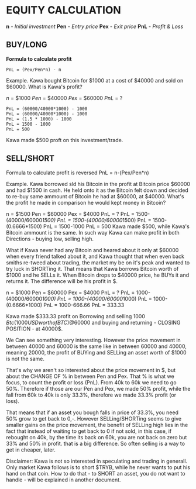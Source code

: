 # EQUITY CALCULATION

**n** - *Initial investment*
**Pen** - *Entry price*
**Pex** - *Exit price*
**PnL** - *Profit & Loss*


## BUY/LONG

**Formula to calculate profit**

```
PnL = (Pex/Pen*n) - n
```

Example. Kawa bought Bitcoin for $1000 at a cost of $40000 and sold on $60000. 
What is Kawa's profit?

*n* = $1000
*Pen* = $40000
*Pex* = $60000
*PnL* = ?

```
PnL = (60000/40000*1000) - 1000
PnL = (60000/40000*1000) - 1000
PnL = (1.5 * 1000) - 1000
PnL = 1500 - 1000
PnL = 500
```
Kawa made $500 proft on this investment/trade.



## SELL/SHORT

Formula to calculate profit is reversed
PnL = n-(Pex/Pen*n)
 
Example. Kawa borrowed sld his Bitcoin in the profit at Bitcoin price $60000 and had $1500 in cash. 
He held onto it as the Bitcoin felt down and decided to re-buy same ammount of Bitcoin he had at $60000, at $40000. 
What's the profit he made in comparison he would kept money in Bitcoin?

n = $1500
Pen = $60000
Pex = $4000
PnL = ?
PnL = 1500-(40000/60000*1500)
PnL = 1500-(40000/60000*1500)
PnL = 1500-(0.6666*1500)
PnL = 1500-1000
PnL = 500
Kawa made $500, while Kawa's Bitcoin ammount is the same.
In such way Kawa can make profit in both Directions - buying low, selling high. 

What if Kawa never had any Bitcoin and heared about it only at $60000 when every friend talked about it, 
and Kawa thought that when even back smiths re-tweed about trading, the market my be on it's peak and wanted to try
luck in SHORTing it. 
That means that Kawa borrows Bitcoin worth of $1000 and he SELLs it. When Bitcoin drops to $40000 price, he BUYs it and returns it. 
The difference will be his profit in $.

n = $1000
Pen = $60000
Pex = $4000
PnL = ?
PnL = 1000-(40000/60000*1000)
PnL = 1000-(40000/60000*1000)
PnL = 1000-(0.6666*1000)
PnL = 1000-666.66
PnL = 333.33

Kawa made $333.33 profit on Borrowing and selling 1000 $Btc (1000USD worth of BTC) @60000$ and buying and returning - 
CLOSING POSITION - at 40000$.



We Can see something very interesting. However the price movement in between 40000 and 60000 is the same like in between 
60000 and 40000, meaning 20000, the profit of BUYing and SELLing an asset worth of $1000 is not the same. 

That's why we aren't so interested about the price movement in $, but about the CHANGE OF % in between Pen and Pex. 
That % is what we focus, to count the profit or loss (PnL). From 40k to 60k we need to go 50%. Therefore if those are our Pen and Pex, 
we made 50% profit, while the fall from 60k to 40k is only 33.3%, therefore we made 33.3% profit (or loss).

That means that if an asset you bough falls in price of 33.3%, you need 50% grow to get back to 0,-. However SELLing/SHORTing seems to give
smaller gains on the price movement, the benefit of SELLing high lies in the fact that instead of waiting to get back to 0 if not sold, in
this case, if rebought on 40k, by the time its back on 60k, you are not back on zero but 33% and 50% in profit. that is a big difference. 
So often selling is a way to get in cheaper, later.

Disclaimer: Kawa is not so interested in speculating and trading in generall. Only market Kawa follows is to short $TRYB, while he never 
wants to put his hand on that coin. How to do that - to SHORT an asset, you do not want to handle - will be explained in another document.
